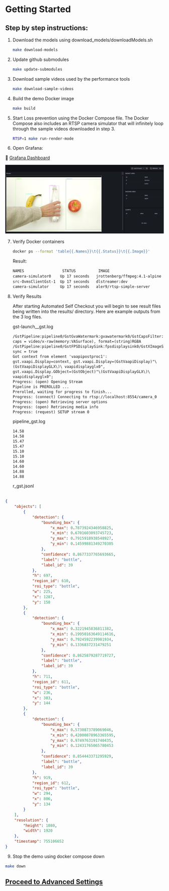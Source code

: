 # Getting Started

## Step by step instructions:

1. Download the models using download_models/downloadModels.sh

    ```bash
    make download-models
    ```

2. Update github submodules

    ```bash
    make update-submodules
    ```

3. Download sample videos used by the performance tools

    ```bash
    make download-sample-videos
    ```

4. Build the demo Docker image

    ```bash
    make build
    ```

5. Start Loss prevention using the Docker Compose file. The Docker Compose also includes an RTSP camera simulator that will infinitely loop through the sample videos downloaded in step 3.

    ```bash
    RTSP=1 make run-render-mode
    ```

6. Open Grafana:

🔗 [Grafana Dashboard](http://127.0.0.1:3000/d/ce428u65d0irkf/loss-prevention?from=now-6h&to=now&timezone=browser&refresh=2s)

![Grafana](./images/grafana.jpg)


7. Verify Docker containers

    ```bash
    docker ps --format 'table{{.Names}}\t{{.Status}}\t{{.Image}}'
    ```
    Result:
    ```bash
    NAMES                 STATUS          IMAGE
    camera-simulator0    Up 17 seconds   jrottenberg/ffmpeg:4.1-alpine
    src-OvmsClientGst-1  Up 17 seconds   dlstreamer:dev
    camera-simulator     Up 17 seconds   aler9/rtsp-simple-server
    ```

8. Verify Results

    After starting Automated Self Checkout you will begin to see result files being written into the results/ directory. Here are example outputs from the 3 log files.

    gst-launch_<time>_gst.log
    ```
    /GstPipeline:pipeline0/GstGvaWatermark:gvawatermark0/GstCapsFilter:capsfilter1: caps = video/x-raw(memory:VASurface), format=(string)RGBA
    /GstPipeline:pipeline0/GstFPSDisplaySink:fpsdisplaysink0/GstXImageSink:ximagesink0: sync = true
    Got context from element 'vaapipostproc1': gst.vaapi.Display=context, gst.vaapi.Display=(GstVaapiDisplay)"\(GstVaapiDisplayGLX\)\ vaapidisplayglx0", gst.vaapi.Display.GObject=(GstObject)"\(GstVaapiDisplayGLX\)\ vaapidisplayglx0";
    Progress: (open) Opening Stream
    Pipeline is PREROLLED ...
    Prerolled, waiting for progress to finish...
    Progress: (connect) Connecting to rtsp://localhost:8554/camera_0
    Progress: (open) Retrieving server options
    Progress: (open) Retrieving media info
    Progress: (request) SETUP stream 0
    ```

    pipeline<time>_gst.log
    ```
    14.58
    14.58
    15.47
    15.47
    15.10
    15.10
    14.60
    14.60
    14.88
    14.88
    ```

    r<time>_gst.jsonl
```json

{
    "objects": [
        {
            "detection": {
                "bounding_box": {
                    "x_max": 0.7873924346958825,
                    "x_min": 0.6701603093745723,
                    "y_max": 0.7915918938548927,
                    "y_min": 0.14599881349270305
                },
                "confidence": 0.8677337765693665,
                "label": "bottle",
                "label_id": 39
            },
            "h": 697,
            "region_id": 610,
            "roi_type": "bottle",
            "w": 225,
            "x": 1287,
            "y": 158
        },
        {
            "detection": {
                "bounding_box": {
                    "x_max": 0.3221945836811382,
                    "x_min": 0.19950163649114616,
                    "y_max": 0.7924592239981934,
                    "y_min": 0.1336837231479251
                },
                "confidence": 0.8625879287719727,
                "label": "bottle",
                "label_id": 39
            },
            "h": 711,
            "region_id": 611,
            "roi_type": "bottle",
            "w": 236,
            "x": 383,
            "y": 144
        },
        {
            "detection": {
                "bounding_box": {
                    "x_max": 0.5730873789069046,
                    "x_min": 0.42000878963365595,
                    "y_max": 0.9749763191740435,
                    "y_min": 0.12431765065780453
                },
                "confidence": 0.854443371295929,
                "label": "bottle",
                "label_id": 39
            },
            "h": 919,
            "region_id": 612,
            "roi_type": "bottle",
            "w": 294,
            "x": 806,
            "y": 134
        }
    ],
    "resolution": {
        "height": 1080,
        "width": 1920
    },
    "timestamp": 755106652
}

```

9. Stop the demo using docker compose down
```bash
make down
```

## [Proceed to Advanced Settings](advanced.md)    
